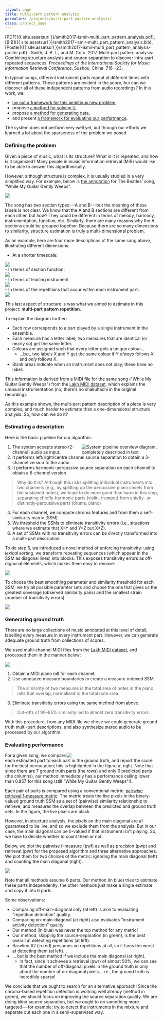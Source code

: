 ```yaml
---
layout: page
title: Multi-part pattern analysis
permalink: /projects/multi-part-pattern-analysis/
class: project_page
---
```


[PDF]({{ site.assetsurl }}/smith2017-ismir-multi_part_pattern_analysis.pdf), [BIB]({{ site.assetsurl }}/smith2017-ismir-multi_part_pattern_analysis.bib), [Poster]({{ site.assetsurl }}/smith2017-ismir-multi_part_pattern_analysis-poster.pdf)
: Smith, J. B. L., and M. Goto. 2017. Multi-part pattern analysis: Combining structure analysis and source separation to discover intra-part repeated sequences. *Proceedings of the International Society for Music Information Retrieval Conference*. Suzhou, China. 716--23.

In typical songs, different instrument parts repeat at different times with different patterns. These patterns are evident in the score, but can we discover all of these independent patterns from audio recordings? In this work, we:

- [lay out a framework for this ambitious new problem](#defining-the-problem),
- propose [a method for solving it](#estimating-a-description),
- propose [a method for generating data](#generating-ground-truth),
- and present [a framework for evaluating our performance](#evaluating-performance).

The system does not perform very well yet, but through our efforts we learned a lot about the sparseness of the problem we posed.

###  Defining the problem

Given a piece of music, what is its structure? What in it is repeated, and how is it organized? Many people in music information retrieval (MIR) would like to be able to answer this algorithmically.

However, although structure is complex, it is usually studied in a very simplified way. For example, below is [the annotation](https://github.com/DDMAL/salami-data-public/blob/master/annotations/1652/textfile1.txt) for The Beatles' song, "While My Guitar Gently Weeps".

<div class="project_img" style="width: 80%"><img src="{{ site.baseurl }}/projects/multi-part-pattern-analysis/fig1a.png"></div>

The song has two section types---A and B---but the meaning of these labels is not clear. We know that the A and B sections are different from each other, but *how*? They could be different in terms of melody, harmony, instrumentation, function, etc. Similarly, there are many reasons why the A sections could be grouped together. Because there are so many dimensions to similarity, structure estimation is truly a multi-dimensional problem. 

As an example, here are four more descriptions of the same song above, illustrating different dimensions:

- At a shorter timescale:
<div class="project_img" style="width: 80%"><img src="{{ site.baseurl }}/projects/multi-part-pattern-analysis/fig1b.png"></div>
- In terms of section function:
<div class="project_img" style="width: 80%"><img src="{{ site.baseurl }}/projects/multi-part-pattern-analysis/fig1c.png"></div>
- In terms of leading instrument
<div class="project_img" style="width: 80%"><img src="{{ site.baseurl }}/projects/multi-part-pattern-analysis/fig1d.png"></div>
- In terms of the repetitions that occur within each instrument part:
<div class="project_img" style="width: 80%"><img src="{{ site.baseurl }}/projects/multi-part-pattern-analysis/fig3.png"></div>

This last aspect of structure is was what we aimed to estimate in this project: **multi-part pattern repetition**.

To explain the diagram further:

- Each row corresponds to a part played by a single instrument in the ensemble.
- Each measure has a letter label; two measures that are identical (or nearly so) get the same letter.
- Colours are assigned such that every letter gets a unique colour...
	- ...but, two labels X and Y get the same colour if Y *always* follows X and *only* follows X.
- Blank areas indicate when an instrument does not play; these have no label.

This information is derived from a MIDI file for the same song ("While My Guitar Gently Weeps") from the [Lakh MIDI dataset](https://colinraffel.com/projects/lmd/), which explains the unusual instrumentation (no, there's no shakuhachi in the original recording).

As this example shows, the multi-part pattern description of a piece is very complex, and much harder to estimate than a one-dimensional structure analysis. So, how can we do it?

### Estimating a description

Here is the basic pipeline for our algorithm:

<div class="project_img" style="width: 50%; float: right;"><img src="{{ site.baseurl }}/projects/multi-part-pattern-analysis/fig5.png" alt="System pipeline overview diagram, completely described in text"></div>

1. The system accepts stereo (2-channel) audio as input.
2. It performs left/right/centre channel source separation to obtain a 3-channel version fo the audio.
3. It performs harmonic-percussive source separation on each channel to obtain a 6-channel version.
> Why do this? Although this risks splitting individual instruments into two channels (e.g., by splitting up the percussive piano onsets from the sustained notes), we hope to do more good than harm in this step, separating chiefly-harmonic parts (violin, trumpet) from chiefly- or distinctly-percussive parts (drums, piano)
4. For each channel, we compute chroma features and from them a self-similarity matrix (SSM).
5. We threshold the SSMs to eliminate transitivity errors (i.e., situations where we estimate that X=Y and Y=Z but X≠Z).
6. A set of SSMs with no transitivity errors can be directly transformed into a multi-part description.

To do step 5, we introduced a novel method of enforcing transitivity: using *lexical sorting*, we transform repeating sequences (which appear in the SSM as diagonal lines) into blocks. This exposes transitivity errors as off-digaonal elements, which makes them easy to remove:

<div class="project_img" style="width: 60%"><img src="{{ site.baseurl }}/projects/multi-part-pattern-analysis/fig6.png"></div>

To choose the best smoothing parameter and similarity threshold for each SSM, we try all possible paramter sets and choose the one that gives us the greatest coverage (observed similarity pairs) and the smallest strain (number of transitivity errors).

<div class="project_img" style="width: 60%"><img src="{{ site.baseurl }}/projects/multi-part-pattern-analysis/fig7.png"></div>


### Generating ground truth

There are no large collections of music annotated at this level of detail, labelling every measure in every instrument part. However, we can generate adequate ground truth from collections of scores.

We used multi-channel MIDI files from the [Lakh MIDI dataset](https://colinraffel.com/projects/lmd/), and processed them in the manner below:

<div class="project_img" style="width: 50%"><img src="{{ site.baseurl }}/projects/multi-part-pattern-analysis/fig4.png"></div>

1. Obtain a MIDI piano roll for each channel.
2. Use annotated measure boundaries to create a measure-indexed SSM.
> The similarity of two measures is the total area of notes in the piano rolls that overlap, normalized to the total note area.
3. Eliminate transitivity errors using the same method from above.
> Cut-offs of 90–95% similarity led to almost zero transitivity errors.

With this procedure, from any MIDI file we chose we could generate ground truth multi-part descriptions, and also synthesize stereo audio to be processed by our algorithm.

### Evaluating performance

<div class="project_img" style="width: 60%; float: right;"><img src="{{ site.baseurl }}/projects/multi-part-pattern-analysis/fig8.png"></div>

For a given song, we compare each estimated part to each part in the ground truth, and report the score for the best permutation; this is highlighted in the figure at right. Note that since there are 7 ground truth parts (the rows) and only 6 predicted parts (the columns), our method immediately has a performance ceiling lower than 0.857 for this song (still "While My Guitar Gently Weeps"!).

Each pair of parts is compared using a conventional metric: [pairwise retrieval f-measure metric](https://craffel.github.io/mir_eval/#mir_eval.segment.pairwise). The metric treats the live pixels in the binary-valued ground truth SSM as a set of (pairwise) similarity relationship to retrieve, and measures the overlap between the predicted and ground truth sets. In the figure, the live pixels are black.

However, in structure analysis, the pixels on the main diagonal are all guaranteed to be live, and so we exclude them from the analysis. But in our case, the main diagonal can be 0-valued if that instrument isn't playing. So, we have to decide whether to count them or not.

Below, we plot the pairwise f-measure (pwf) as well as precision (pwp) and retrieval (pwr) for the proposed algorithm and three alternative approaches. We plot them for two choices of the metric: ignoring the main diagonal (left) and counting the main diagonal (right).

<div class="project_img" style="width: 60%;"><img src="{{ site.baseurl }}/projects/multi-part-pattern-analysis/fig10.png"></div>

Note that all methods assume 6 parts. Our method (in blue) tries to estimate these parts independently; the other methods just make a single estimate and copy it into 6 parts.

Some observations:

- Comparing off-main-diagonal only (at left) is akin to evaluating "repetition detection" quality.
- Comparing on-main-diagonal (at right) also evaluates "instrument activity detection" quality.
- Our method (in blue) was never the top method for any metric!
- Our method, skipping the source-separation (in green), is the best overall at detecting repetitions (at left).
- Baseline #2 (in red) presumes no repetitions at all, so it fares the worst at detecting them (at left)...
- ... but is the best method if we include the main diagonal (at right).
	- In fact, since it achieves a retrieval (pwr) of almost 50%, we can see that the number of off-diagonal pixels in the ground truth is only about the number of on-diagonal pixels... i.e., the ground truth is incredibly sparse!

We conclude that we ought to search for an alternative approach! Since the chroma-based repetition detection is working well already (method in green), we should focus on improving the source separation quality. We are doing blind source separation, but we ought to do something more targeted---for example: try to detect the instruments in the mixture and separate out each one in a semi-supervised way.
